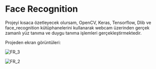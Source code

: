 # Face Recognition
Projeyi kısaca özetleyecek olursam, OpenCV, Keras, Tensorflow, Dlib ve face_recognition kütüphanelerini kullanarak
webcam üzerinden gerçek zamanlı yüz tanıma ve duygu tanıma işlemleri gerçekleştirmektedir.

Projeden ekran görüntüleri:

![FR_3](https://user-images.githubusercontent.com/43249333/66772065-85f5f400-eec4-11e9-9008-1ca6aa9574ef.png)

![FR_2](https://user-images.githubusercontent.com/43249333/66772295-0a487700-eec5-11e9-94a9-06a58268aad6.png)


